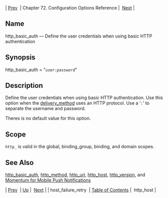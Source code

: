 | [Prev](conf.ref.host_failure_retry)  | Chapter 72. Configuration Options Reference |  [Next](conf.ref.http_host) |

<a name="conf.ref.http_basic_auth"></a>
## Name

http_basic_auth — Define the user credentials when using basic HTTP authentication

## Synopsis

http_basic_auth = "*`user:password`*"

<a name="idp24886992"></a>
## Description

Define the user credentials when using basic HTTP authentication. Use this option when the [delivery_method](conf.ref.delivery_method "delivery_method") uses an HTTP protocol. Use a ‘`:`’ to separate the username and password.

Theres is no default value for this option.

<a name="idp24889984"></a>
## Scope

`http_` is valid in the global, binding_group, binding, and domain scopes.

<a name="idp24891840"></a>
## See Also

[http_basic_auth](conf.ref.http_basic_auth "http_basic_auth"), [http_method](conf.ref.http_method "http_method"), [http_uri](conf.ref.http_uri "http_uri"), [http_host](conf.ref.http_host "http_host"), [http_version](conf.ref.http_version "http_version"), and [Momentum for Mobile Push Notifications](https://support.messagesystems.com/docs/web-push/)

| [Prev](conf.ref.host_failure_retry)  | [Up](config.options.ref) |  [Next](conf.ref.http_host) |
| host_failure_retry  | [Table of Contents](index) |  http_host |

